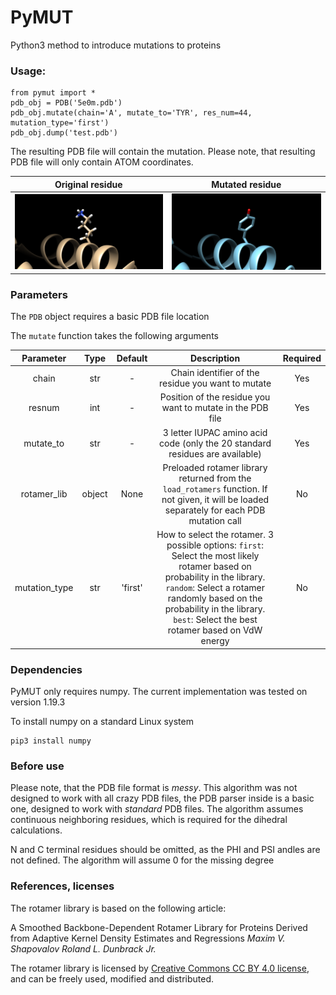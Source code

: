 # PyMUT

Python3 method to introduce mutations to proteins

### Usage:

    from pymut import *
    pdb_obj = PDB('5e0m.pdb')
    pdb_obj.mutate(chain='A', mutate_to='TYR', res_num=44, mutation_type='first')
    pdb_obj.dump('test.pdb')

The resulting PDB file will contain the mutation. Please note, that resulting PDB file will only contain ATOM
coordinates.

Original residue             |  Mutated residue
:-------------------------:|:-------------------------:
![alt text](assets/original_residue.png)   |  ![alt text](assets/mutated_residue.png)

### Parameters

The `PDB` object requires a basic PDB file location

The `mutate` function takes the following arguments

Parameter             |  Type  | Default | Description | Required
:---------------:|:----------:|:--------:|:--------------:|:---:
chain  |  str | - | Chain identifier of the residue you want to mutate | Yes
resnum  |  int | - | Position of the residue you want to mutate in the PDB file | Yes
mutate_to  |  str | - | 3 letter IUPAC amino acid code (only the 20 standard residues are available) | Yes
rotamer_lib  |  object | None | Preloaded rotamer library returned from the `load_rotamers` function. If not given, it will be loaded separately for each PDB mutation call| No
mutation_type  |  str | 'first' | How to select the rotamer. 3 possible options: `first`: Select the most likely rotamer based on probability in the library. `random`: Select a rotamer randomly based on the probability in the library. `best`: Select the best rotamer based on VdW energy | No

### Dependencies

PyMUT only requires numpy. The current implementation was tested on version 1.19.3

To install numpy on a standard Linux system

    pip3 install numpy

### Before use

Please note, that the PDB file format is *messy*. This algorithm was not designed to work with all crazy PDB files, the PDB parser
inside is a basic one, designed to work with *standard* PDB files. The algorithm assumes continuous neighboring residues, which is required for the dihedral calculations.

N and C terminal residues should be omitted, as the PHI and PSI andles are not defined. The algorithm will assume 0 for the missing degree

### References, licenses

The rotamer library is based on the following article: 

A Smoothed Backbone-Dependent Rotamer Library for Proteins Derived from Adaptive Kernel Density Estimates and Regressions  *Maxim V. Shapovalov Roland L. Dunbrack Jr.*

The rotamer library is licensed by <a href='https://creativecommons.org/licenses/by/4.0/legalcode' target='_blank'>Creative Commons CC BY 4.0 license</a>, and can be freely used, modified and distributed. 





    
